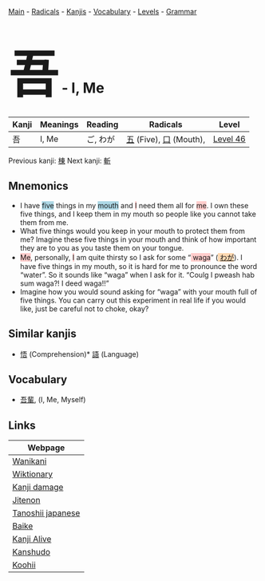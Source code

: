 <style> bigfont {font-size: 100px}</style>
[Main](../README.md) -
[Radicals](../radicals.md) -
[Kanjis](../kanjis.md) -
[Vocabulary](../vocabulary.md) -
[Levels](../levels.md) -
[Grammar](../grammar.md)
# <bigfont> 吾</bigfont> - I, Me 

| Kanji | Meanings | Reading | Radicals | Level |
| --- | --- | --- | --- | --- |
| 吾 | I, Me | ご, わが | [五](../radicals/五.md) (Five), [口](../radicals/口.md) (Mouth),  | [Level 46](../levels/wk_level46.md) |

Previous kanji: [棟](棟.md) Next kanji: [斬](斬.md) 

## Mnemonics
 * I have <span style="background-color:#ADD8E6"> five</span> things in my <span style="background-color:#ADD8E6"> mouth</span> and <span style="background-color:#ffcccb"> I</span> need them all for <span style="background-color:#ffcccb"> me</span>. I own these five things, and I keep them in my mouth so people like you cannot take them from me.
* What five things would you keep in your mouth to protect them from me? Imagine these five things in your mouth and think of how important they are to you as you taste them on your tongue.
* <span style="background-color:#ffcccb"> Me</span>, personally, <span style="background-color:#ffcccb"> I</span> am quite thirsty so I ask for some “<span style="background-color:#ffcccb"> waga</span>” (<span style="background-color:#fed8b1"> [わが](https://jisho.org/search/わが)</span>). I have five things in my mouth, so it is hard for me to pronounce the word “water”. So it sounds like “waga” when I ask for it. “Coulg I pweash hab sum waga?! I deed waga!!”
* Imagine how you would sound asking for “waga” with your mouth full of five things. You can carry out this experiment in real life if you would like, just be careful not to choke, okay?


## Similar kanjis
 * [悟](悟.md) (Comprehension)* [語](語.md) (Language)


## Vocabulary
 * [吾輩](../vocabulary/吾.md), (I, Me, Myself)



## Links 

| Webpage |
| --- |
| [Wanikani          ](https://www.wanikani.com/kanji/吾) |
| [Wiktionary        ](https://en.wiktionary.org/wiki/吾) |
| [Kanji damage      ](http://www.kanjidamage.com/kanji/search?utf8=✓&q=吾) |
| [Jitenon           ](https://jitenon.com/kanji/吾) |
| [Tanoshii japanese ](https://www.tanoshiijapanese.com/dictionary/kanji.cfm?k=吾) |
| [Baike             ](https://baike.baidu.com/item/吾) |
| [Kanji Alive       ](https://app.kanjialive.com/吾) |
| [Kanshudo          ](https://www.kanshudo.com/searchmn?q=吾) |
| [Koohii            ](https://kanji.koohii.com/study/kanji/吾) |
